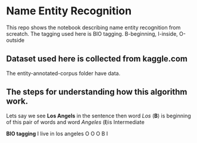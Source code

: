 # Name Entity Recognition 
This repo shows the notebook describing name entity recognition from screatch. The tagging used here is BIO tagging. B-beginning, I-inside, O-outside

## Dataset used here is collected from kaggle.com 
The entity-annotated-corpus folder have data.

## The steps for understanding how this algorithm work.

Lets say we see **Los Angels** in the sentence then word *Los* (**B**) is beginning of this pair of words and word *Angeles* (**I**)is Intermediate

**BIO tagging**
I live in los angeles 
O O    O  B   I
